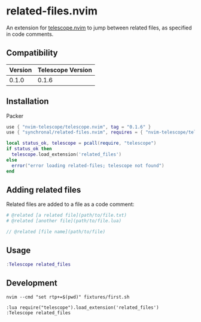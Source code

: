 # related-files.nvim

An extension for [telescope.nvim](https://github.com/nvim-telescope/telescope.nvim)
to jump between related files, as specified in code comments.

## Compatibility

| Version | Telescope Version |
| ------- | ----------------- |
| 0.1.0   | 0.1.6             |


## Installation

Packer

```lua
use { "nvim-telescope/telescope.nvim", tag = "0.1.6" }
use { "synchronal/related-files.nvim", requires = { "nvim-telescope/telescope.nvim", "nvim-lua/plenary.nvim" } }
```

```lua
local status_ok, telescope = pcall(require, "telescope")
if status_ok then
  telescope.load_extension('related_files')
else
  error("error loading related-files; telescope not found")
end
```

## Adding related files

Related files are added to a file as a code comment:

```bash
# @related [a related file](path/to/file.txt)
# @related [another file](path/to/file.lua)
```

```typescript
// @related [file name](path/to/file)
```

## Usage

```lua
:Telescope related_files
```

## Development

```shell
nvim --cmd "set rtp+=$(pwd)" fixtures/first.sh
```

```vim
:lua require("telescope").load_extension('related_files')
:Telescope related_files
```
